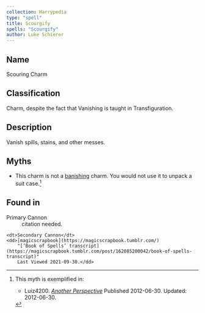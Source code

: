 ```yaml
---
collection: Harrypedia
type: "spell"
title: Scourgify
spells: "Scourgify"
author: Luke Schierer
---
```


## Name

Scouring Charm

## Classification

Charm, despite the fact that Vanishing is taught in Transfiguration.

## Description

Vanish spills, stains, and other messes.

## Myths

- This charm is not a [banishing][] charm. You would not use it to unpack a suit case.[^221215-1]

## Found in

<dl>
    <dt>Primary Cannon</dt>
    <dd>citation needed.</dd>

    <dt>Secondary Cannon</dt>
    <dd>[magicscrapbook](https://magicscrapbook.tumblr.com/)
        "[‘Book of Spells’ transcript](https://magicscrapbook.tumblr.com/post/162085200042/book-of-spells-transcript)"
        Last Viewed 2021-09-30.</dd>

</dl>

[banishing]: ../banishing/

[^221215-1]: This myth is exemplified in:

    - Luiz4200.
      _[Another Perspective](https://www.fanfiction.net/s/8066097)_
      Published 2012-06-30. Updated: 2012-06-30.
